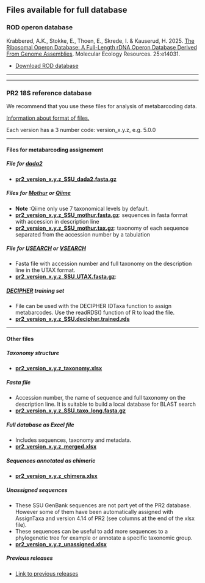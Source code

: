 
## Files available for full database

### ROD operon database

Krabberød, A.K., Stokke, E., Thoen, E., Skrede, I. & Kauserud, H. 2025. [The Ribosomal Operon Database: A Full-Length rDNA Operon Database Derived From Genome Assemblies](https://onlinelibrary.wiley.com/doi/full/10.1111/1755-0998.14031). Molecular Ecology Resources. 25:e14031.


* [Download ROD database](https://github.com/krabberod/ROD/tree/main?tab=readme-ov-file)

---
---

### PR2 18S reference database

We recommend that you use these files for analysis of metabarcoding data.

[Information about format of files.](https://pr2-database.org/documentation/pr2-files/)

Each version has a 3 number code: version_x.y.z, e.g. 5.0.0

---
#### Files for metabarcoding assignement

##### File for [dada2](https://benjjneb.github.io/dada2/index.html)
* **[pr2_version_x.y.z_SSU_dada2.fasta.gz](https://github.com/pr2database/pr2database/releases/download/v5.0.0/pr2_version_5.0.0_SSU_dada2.fasta.gz)** 

##### Files for [Mothur](https://mothur.org/) or [Qiime](http://qiime.org/)
* **Note** :Qiime only use 7 taxonomical levels by default.
* **[pr2_version_x.y.z_SSU_mothur.fasta.gz](https://github.com/pr2database/pr2database/releases/download/v5.0.0/pr2_version_5.0.0_SSU_mothur.fasta.gz)**: sequences in fasta format with accession in description line
* **[pr2_version_x.y.z_SSU_mothur.tax.gz](https://github.com/pr2database/pr2database/releases/download/v5.0.0/pr2_version_5.0.0_SSU_mothur.tax.gz)**: taxonomy of each sequence separated from the accession number by a tabulation

##### File for [USEARCH](http://www.drive5.com/usearch/) or [VSEARCH](https://github.com/torognes/vsearch) 
* Fasta file with accession number and full taxonomy on the description line in the UTAX format.
* **[pr2_version_x.y.z_SSU_UTAX.fasta.gz](https://github.com/pr2database/pr2database/releases/download/v5.0.0/pr2_version_5.0.0_SSU_UTAX.fasta.gz)**: 

##### [DECIPHER](http://www2.decipher.codes/) training set
* File can be used with the DECIPHER IDTaxa function to assign metabarcodes. Use the readRDS() function of R to load the file.
* **[pr2_version_x.y.z_SSU.decipher.trained.rds](https://github.com/pr2database/pr2database/releases/download/v5.0.0/pr2_version_5.0.0_SSU.decipher.trained.rds)**

---

#### Other files

##### Taxonomy structure
* **[pr2_version_x.y.z_taxonomy.xlsx](https://github.com/pr2database/pr2database/releases/download/v5.0.0/pr2_version_5.0.0_taxonomy.xlsx)** 

##### Fasta file
* Accession number, the name of  sequence and  full taxonomy on the description line. It is suitable to build a local database for BLAST search
* **[pr2_version_x.y.z_SSU_taxo_long.fasta.gz](https://github.com/pr2database/pr2database/releases/download/v5.0.0/pr2_version_5.0.0_SSU_taxo_long.fasta.gz)**

##### Full database as Excel file
* Includes sequences, taxonomy and metadata.
* **[pr2_version_x.y.z_merged.xlsx](https://github.com/pr2database/pr2database/releases/download/v5.0.0/pr2_version_5.0.0_merged.xlsx)** 

##### Sequences annotated as chimeric
* **[pr2_version_x.y.z_chimera.xlsx](https://github.com/pr2database/pr2database/releases/download/v5.0.0/pr2_version_5.0.0_chimera.xlsx)** 


##### Unassigned sequences 
* These SSU GenBank sequences are not part yet of the PR2 database. However some of them have been automatically assigned with AssignTaxa and version 4.14 of PR2 (see columns at the end of the xlsx file).
* These sequences can be useful to add more sequences to a phylogenetic tree for example or annotate a specific taxonomic group.
* **[pr2_version_x.y.z_unassigned.xlsx](https://github.com/pr2database/pr2database/releases/download/v5.0.0/pr2_version_5.0.0_unassigned.xlsx)** 


##### Previous releases

* [Link to previous releases](https://github.com/pr2database/pr2database/releases)

